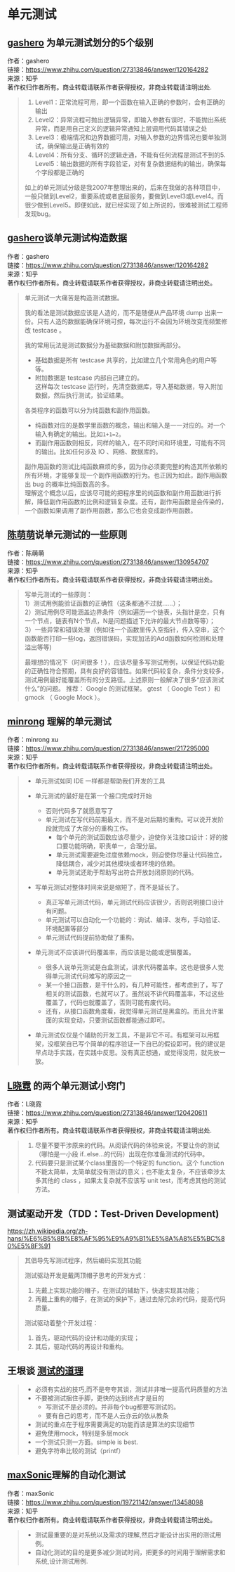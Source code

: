 # 单元测试

## [gashero](https://www.zhihu.com/people/gashero) 为单元测试划分的5个级别
作者：gashero  
链接：https://www.zhihu.com/question/27313846/answer/120164282  
来源：知乎  
著作权归作者所有。商业转载请联系作者获得授权，非商业转载请注明出处.

> 1. Level1：正常流程可用，即一个函数在输入正确的参数时，会有正确的输出  
> 2. Level2：异常流程可抛出逻辑异常，即输入参数有误时，不能抛出系统异常，而是用自己定义的逻辑异常通知上层调用代码其错误之处  
> 3. Level3：极端情况和边界数据可用，对输入参数的边界情况也要单独测试，确保输出是正确有效的  
> 4. Level4：所有分支、循环的逻辑走通，不能有任何流程是测试不到的5. Level5：输出数据的所有字段验证，对有复杂数据结构的输出，确保每个字段都是正确的  
>
> 如上的单元测试分级是我2007年整理出来的，后来在我做的各种项目中，一般只做到Level2，重要系统或者底层服务，要做到Level3或Level4。而很少做到Level5。即便如此，就已经实现了如上所说的，很难被测试工程师发现bug。


## [gashero](https://www.zhihu.com/people/gashero)谈单元测试构造数据
作者：gashero  
链接：https://www.zhihu.com/question/27313846/answer/120164282  
来源：知乎  
著作权归作者所有。商业转载请联系作者获得授权，非商业转载请注明出处。

> 单元测试一大痛苦是构造测试数据。
>
> 我的看法是测试数据应该是人造的，而不是随便从产品环境 dump 出来一份。只有人造的数据能确保环境可控，每次运行不会因为环境改变而频繁修改 testcase 。
>
> 我的常用玩法是测试数据分为基础数据和附加数据两部分。  
> - 基础数据是所有 testcase 共享的，比如建立几个常用角色的用户等等。  
> - 附加数据是 testcase 内部自己建立的。  
> 这样每次 testcase 运行时，先清空数据库，导入基础数据，导入附加数据，然后执行测试，验证结果。  
>
> 各类程序的函数可以分为纯函数和副作用函数。  
> - 纯函数对应的是数学里函数的概念，输出和输入是一一对应的。对一个输入有确定的输出。比如`1+1=2`。  
> - 而副作用函数则相反，同样的输入，在不同时间和环境里，可能有不同的输出。比如任何涉及 IO 、网络、数据库的。  
>
> 副作用函数的测试比纯函数麻烦的多，因为你必须要完整的构造其所依赖的所有环境，才能够复现一个副作用函数的行为。也正因为如此，副作用函数出 bug 的概率比纯函数高的多。  
> 理解这个概念以后，应该尽可能的把程序里的纯函数和副作用函数进行拆解，降低副作用函数的比例和逻辑复杂度。还有，副作用函数是会传染的，一个函数如果调用了副作用函数，那么它也会变成副作用函数。  

## [陈萌萌](https://www.zhihu.com/people/jjmoe)说单元测试的一些原则
作者：陈萌萌  
链接：https://www.zhihu.com/question/27313846/answer/130954707  
来源：知乎  
著作权归作者所有。商业转载请联系作者获得授权，非商业转载请注明出处。

> 写单元测试的一些原则：  
> 1）测试用例能验证函数的正确性（这条都通不过就……）；  
> 2）测试用例尽可能涵盖边界条件（例如遍历一个链表，头指针是空，只有一个节点，链表有N个节点，N是问题描述下允许的最大节点数等等）；  
> 3）一些异常和错误处理（例如往一个函数里传入空指针，传入空串，这个函数能否打印一些log，返回错误码，实现加法的Add函数如何检测和处理溢出等等)
>
> 最理想的情况下（时间很多！），应该尽量多写测试用例，以保证代码功能的正确性符合预期，具有良好的容错性。如果代码较复杂，条件分支较多，测试用例最好能覆盖所有的分支路径。上述原则一般解决了很多“应该测试什么”的问题。
> 推荐： Google 的测试框架。 gtest （ Google Test ）和 gmock （ Google Mock  ）。

## [minrong](https://www.zhihu.com/people/minrong-xu-54) 理解的单元测试
作者：minrong xu  
链接：https://www.zhihu.com/question/27313846/answer/217295000  
来源：知乎  
著作权归作者所有。商业转载请联系作者获得授权，非商业转载请注明出处。

> - 单元测试如同 IDE 一样都是帮助我们开发的工具  
>
> - 单元测试的最好是在第一个接口完成时开始  
> 	+ 否则代码多了就愿意写了  
> 	+ 单元测试在写代码前期最大，而不是对后期的重构。可以说开发阶段就完成了大部分的重构工作。  
> 		* 每个单元的测试函数应该尽量少，迫使你关注接口设计：好的接口要功能明确，职责单一，合理分层。  
> 		* 单元测试需要避免过度依赖mock，则迫使你尽量让代码独立，降低耦合，减少对其他模块或者环境的依赖。  
> 		* 单元测试还助于帮助写出符合开放封闭原则的代码。  
>
> - 写单元测试对整体时间来说是缩短了，而不是延长了。  
> 	+ 真正写单元测试代码，单元测试代码应该很少，否则说明接口设计有问题。  
> 	+ 单元测试可以自动化一个功能的：询试、编译、发布，手动验证、环境配置等部分  
> 	+ 单元测试代码提前协助做了重构。  
>
> - 单元测试不应该讲代码覆盖率，而应该是功能或逻辑覆盖。  
> 	+ 很多人说单元测试是白盒测试，讲求代码覆盖率。这也是很多人觉得单元测试代码难写的原因之一  
> 	+ 某一个接口函数，是干什么的，有几种可能性，都考虑到了，写了相关的测试函数，也就可以了。虽然说不讲代码覆盖率，不过这些覆盖了，代码也就覆盖了，否则可能有废代码。  
> 	+ 还有，从接口函数角度看，我觉得单元测试是黑盒的。而且允许里面的实现变动，只要测试函数都能通过即可。  
>
> - 单元测试仅仅是个辅助的开发工具，不是非它不可。有框架可以用框架，没框架自已写个简单的程序验证一下自已的假设即可。我的建议是早点动手实践，在实践中反思。没有真正想通，或觉得没用，就先放一放。  

## [L晓霓](https://www.zhihu.com/people/lxiao-ni) 的两个单元测试小窍门
作者：L晓霓  
链接：https://www.zhihu.com/question/27313846/answer/120420611  
来源：知乎  
著作权归作者所有。商业转载请联系作者获得授权，非商业转载请注明出处.  
> 1. 尽量不要干涉原来的代码。从阅读代码的体验来说，不要让你的测试（哪怕是一小段 if..else...的代码）出现在你准备测试的代码中。  
> 2. 代码要只是测试某个class里面的一个特定的 function。这个 function 不能太简单，太简单就没有测试的意义；也不能太复杂，不应该牵涉太多其他的 class ，如果太复杂就不应该写 unit test，而考虑其他的测试方法。

## 测试驱动开发（TDD：Test-Driven Development)
<https://zh.wikipedia.org/zh-hans/%E6%B5%8B%E8%AF%95%E9%A9%B1%E5%8A%A8%E5%BC%80%E5%8F%91>
> 其倡导先写测试程序，然后编码实现其功能
>
> 测试驱动开发是戴两顶帽子思考的开发方式：
> 1. 先戴上实现功能的帽子，在测试的辅助下，快速实现其功能；
> 2. 再戴上重构的帽子，在测试的保护下，通过去除冗余的代码，提高代码质量。
>
> 测试驱动着整个开发过程：
> 1. 首先，驱动代码的设计和功能的实现；
> 2. 其后，驱动代码的再设计和重构。

## 王垠谈 [测试的道理](http://www.yinwang.org/blog-cn/2016/09/14/tests)
> - 必须有实战的技巧,而不是夸夸其谈，测试并非唯一提高代码质量的方法
> - 不要被测试捆住手脚，更快的达到终点才是目的
> 	+ 写测试不是必须的。并非每个bug都要写测试的。
> 	+ 要有自己的思考，而不是人云亦云的依从教条
> - 测试的重点在于程序需要满足的功能而该是算法的实现细节
> - 避免使用mock，特别是多层mock
> - 一个测试只测一方面。simple is best.
> - 避免字符串比较的测试（printf）

## [maxSonic](https://www.zhihu.com/people/maxsonic)理解的自动化测试
作者：maxSonic  
链接：https://www.zhihu.com/question/19721142/answer/13458098  
来源：知乎  
著作权归作者所有。商业转载请联系作者获得授权，非商业转载请注明出处。  
> - 测试最重要的是对系统以及需求的理解,然后才能设计出实用的测试用例。
> - 自动化测试的目的是更多减少测试时间，把更多的时间用于理解需求和系统,设计测试用例.

